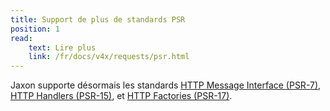 ```yaml
---
title: Support de plus de standards PSR
position: 1
read:
    text: Lire plus
    link: /fr/docs/v4x/requests/psr.html
---
```


Jaxon supporte désormais les standards [HTTP Message Interface (PSR-7)](https://www.php-fig.org/psr/psr-7), [HTTP Handlers (PSR-15)](https://www.php-fig.org/psr/psr-15), et [HTTP Factories (PSR-17)](https://www.php-fig.org/psr/psr-17).
